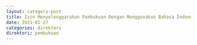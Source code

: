 ```yaml
---
layout: category-post
title: Izin Menyelenggarakan Pembukuan Dengan Menggunakan Bahasa Indonesia dan Satuan Mata Uang Rupiah
date: 2021-01-27
categories: direktori
direktori: pembukuan
---
```

